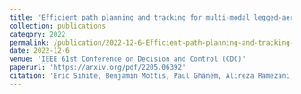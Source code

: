```yaml
---
title: "Efficient path planning and tracking for multi-modal legged-aerial locomotion using integrated probabilistic road maps (prm) and reference governors (rg)"
collection: publications
category: 2022
permalink: /publication/2022-12-6-Efficient-path-planning-and-tracking-for-multi-modal-legged-aerial-locomotion-using-integrated-probabilistic-road-maps-(prm)-and-reference-governors (rg)
date: 2022-12-6
venue: 'IEEE 61st Conference on Decision and Control (CDC)'
paperurl: 'https://arxiv.org/pdf/2205.06392'
citation: 'Eric Sihite, Benjamin Mottis, Paul Ghanem, Alireza Ramezani, Morteza Gharib'
---
```


